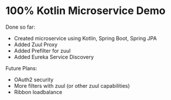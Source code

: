 # 100% Kotlin Microservice Demo 
Done so far:
- Created microservice  using Kotlin, Spring Boot, Spring JPA
- Added Zuul Proxy
- Added Prefilter for zuul 
- Added Eureka Service Discovery

Future Plans:
- OAuth2 security
- More filters with zuul (or other zuul capabilities)
- Ribbon loadbalance
